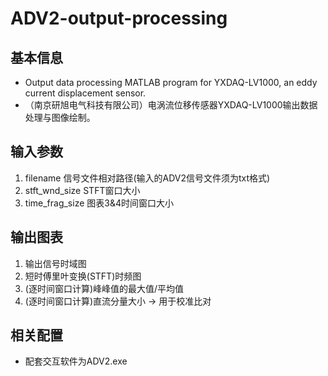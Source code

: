 # ADV2-output-processing
## 基本信息
* Output data processing MATLAB program for YXDAQ-LV1000, an eddy current displacement sensor.
* （南京研旭电气科技有限公司）电涡流位移传感器YXDAQ-LV1000输出数据处理与图像绘制。

## 输入参数
1. filename 信号文件相对路径(输入的ADV2信号文件须为txt格式)
2. stft_wnd_size STFT窗口大小
3. time_frag_size 图表3&4时间窗口大小

## 输出图表
1. 输出信号时域图
2. 短时傅里叶变换(STFT)时频图
3. (逐时间窗口计算)峰峰值的最大值/平均值
4. (逐时间窗口计算)直流分量大小 -> 用于校准比对

## 相关配置
* 配套交互软件为ADV2.exe

